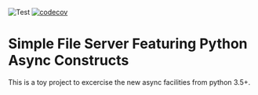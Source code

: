 ![Test](https://github.com/tarc/asyncfileserver/workflows/Test/badge.svg?branch=feature%2FAddMediatorQueue) [![codecov](https://codecov.io/gh/tarc/asyncfileserver/branch/feature/AddMediatorQueue/graph/badge.svg)](https://codecov.io/gh/tarc/asyncfileserver)

# Simple File Server Featuring Python Async Constructs

This is a toy project to excercise the new async facilities from python 3.5+.

